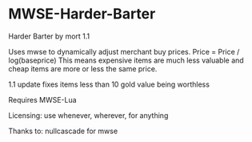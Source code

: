 # MWSE-Harder-Barter
Harder Barter
by mort
1.1

Uses mwse to dynamically adjust merchant buy prices.
Price = Price / log(baseprice)
This means expensive items are much less valuable and cheap items are more or less the same price.

1.1 update fixes items less than 10 gold value being worthless

Requires MWSE-Lua

Licensing: use whenever, wherever, for anything

Thanks to: nullcascade for mwse
